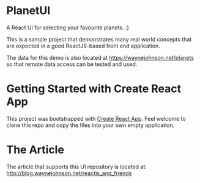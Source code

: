 # PlanetUI
A React UI for selecting your favourite planets. :)

This is a sample project that demonstrates many real world concepts that are expected in a good ReactJS-based front end application.

The data for this demo is also located at https://waynejohnson.net/planets so that remote data access can be tested and used.


# Getting Started with Create React App

This project was bootstrapped with [Create React App](https://github.com/facebook/create-react-app). Feel welcome to clone this repo and copy the files into your own empty application.


# The Article

The article that supports this UI repository is located at: http://blog.waynejohnson.net/reactjs_and_friends
